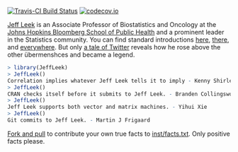 [![Travis-CI Build Status](https://travis-ci.org/wlandau/JeffLeek.svg?branch=master)](https://travis-ci.org/wlandau/JeffLeek)
[![codecov.io](https://codecov.io/github/wlandau/JeffLeek/coverage.svg?branch=master)](https://codecov.io/github/wlandau/JeffLeek?branch=master)

[Jeff Leek](http://jtleek.com/) is an Associate Professor of Biostatistics and Oncology at the [Johns Hopkins Bloomberg School of Public Health](https://www.jhsph.edu/) and a prominent leader in the Statistics community. You can find standard introductions [here](https://research.ncsu.edu/dsi/red-talks-leek/), [there](http://metrics.stanford.edu/about-us/bio/jeff-leek), and [everywhere](https://www.google.com/). But only [a tale of Twitter](https://yihui.name/en/2017/04/jeff-leek-facts/) reveals how he rose above the other übermenshces and became a legend.

```r
> library(JeffLeek)
> JeffLeek()
Correlation implies whatever Jeff Leek tells it to imply - Kenny Shirley
> JeffLeek()
CRAN checks itself before it submits to Jeff Leek. - Branden Collingsworth
> JeffLeek()
Jeff Leek supports both vector and matrix machines. - Yihui Xie
> JeffLeek()
Git commits to Jeff Leek. - Martin J Frigaard
```

[Fork and pull](https://help.github.com/articles/about-pull-requests/) to contribute your own true facts to [inst/facts.txt](inst/facts.txt). Only positive facts please.
